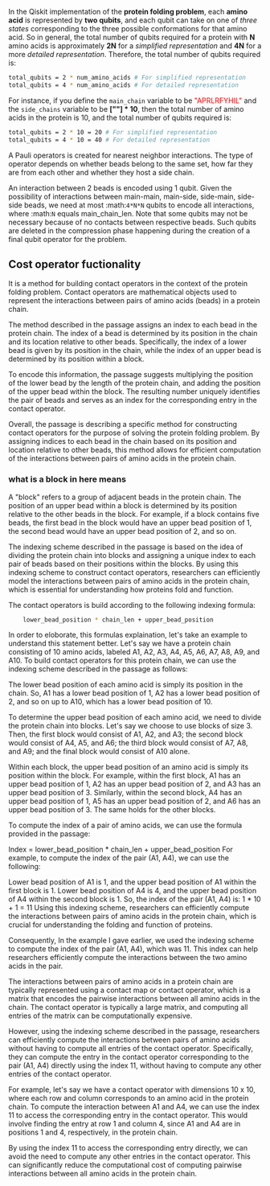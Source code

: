 In the Qiskit implementation of the **protein folding problem**, each **amino acid** is represented by **two qubits**, and each qubit can take on one of *three states* corresponding to the three possible conformations for that amino acid. So in general, the total number of qubits required for a protein with **N** amino acids is approximately **2N** for a *simplified representation* and **4N** for a more *detailed representation*. Therefore, the total number of qubits required is:

```bash
total_qubits = 2 * num_amino_acids # For simplified representation
total_qubits = 4 * num_amino_acids # For detailed representation
``` 
<div class="html">

For instance, if you define the `main_chain` variable to be <span style="color:red">"APRLRFYHIL"</span> and the `side_chains` variable to be **[""] * 10**, then the total number of amino acids in the protein is 10, and the total number of qubits required is:

</div>

```bash
total_qubits = 2 * 10 = 20 # For simplified representation
total_qubits = 4 * 10 = 40 # For detailed representation
```
A Pauli operators is created for nearest neighbor interactions. The type of operator depends on whether beads belong to the same set, how far they are from each other and whether they host a side chain.

An interaction between 2 beads is encoded using 1 qubit. Given the possibility of interactions between main-main, main-side, side-main, side-side beads, we need at most :math:`4*N*N` qubits to encode all interactions, where :math:`N` equals main_chain_len. Note that some qubits may not be necessary because of no contacts between respective beads. Such qubits are deleted in the compression phase happening during the creation of a final qubit operator for the problem.

## Cost operator fuctionality

It is a method for building contact operators in the context of the protein folding problem. Contact operators are mathematical objects used to represent the interactions between pairs of amino acids (beads) in a protein chain.

The method described in the passage assigns an index to each bead in the protein chain. The index of a bead is determined by its position in the chain and its location relative to other beads. Specifically, the index of a lower bead is given by its position in the chain, while the index of an upper bead is determined by its position within a block.

To encode this information, the passage suggests multiplying the position of the lower bead by the length of the protein chain, and adding the position of the upper bead within the block. The resulting number uniquely identifies the pair of beads and serves as an index for the corresponding entry in the contact operator.

Overall, the passage is describing a specific method for constructing contact operators for the purpose of solving the protein folding problem. By assigning indices to each bead in the chain based on its position and location relative to other beads, this method allows for efficient computation of the interactions between pairs of amino acids in the protein chain.

### what is a block in here means

A "block" refers to a group of adjacent beads in the protein chain. The position of an upper bead within a block is determined by its position relative to the other beads in the block. For example, if a block contains five beads, the first bead in the block would have an upper bead position of 1, the second bead would have an upper bead position of 2, and so on.

The indexing scheme described in the passage is based on the idea of dividing the protein chain into blocks and assigning a unique index to each pair of beads based on their positions within the blocks. By using this indexing scheme to construct contact operators, researchers can efficiently model the interactions between pairs of amino acids in the protein chain, which is essential for understanding how proteins fold and function.

The contact operators is build according to the following indexing formula:
```bash
    lower_bead_position * chain_len + upper_bead_position
```
In order to eloborate, this formulas explaination, let's take an example to understand this statement better. Let's say we have a protein chain consisting of 10 amino acids, labeled A1, A2, A3, A4, A5, A6, A7, A8, A9, and A10. To build contact operators for this protein chain, we can use the indexing scheme described in the passage as follows:

The lower bead position of each amino acid is simply its position in the chain. So, A1 has a lower bead position of 1, A2 has a lower bead position of 2, and so on up to A10, which has a lower bead position of 10.

To determine the upper bead position of each amino acid, we need to divide the protein chain into blocks. Let's say we choose to use blocks of size 3. Then, the first block would consist of A1, A2, and A3; the second block would consist of A4, A5, and A6; the third block would consist of A7, A8, and A9; and the final block would consist of A10 alone.

Within each block, the upper bead position of an amino acid is simply its position within the block. For example, within the first block, A1 has an upper bead position of 1, A2 has an upper bead position of 2, and A3 has an upper bead position of 3. Similarly, within the second block, A4 has an upper bead position of 1, A5 has an upper bead position of 2, and A6 has an upper bead position of 3. The same holds for the other blocks.

To compute the index of a pair of amino acids, we can use the formula provided in the passage:

Index = lower_bead_position * chain_len + upper_bead_position
For example, to compute the index of the pair (A1, A4), we can use the following:

Lower bead position of A1 is 1, and the upper bead position of A1 within the first block is 1.
Lower bead position of A4 is 4, and the upper bead position of A4 within the second block is 1.
So, the index of the pair (A1, A4) is:
1 * 10 + 1 = 11
Using this indexing scheme, researchers can efficiently compute the interactions between pairs of amino acids in the protein chain, which is crucial for understanding the folding and function of proteins.

Consequently, In the example I gave earlier, we used the indexing scheme to compute the index of the pair (A1, A4), which was 11. This index can help researchers efficiently compute the interactions between the two amino acids in the pair.

The interactions between pairs of amino acids in a protein chain are typically represented using a contact map or contact operator, which is a matrix that encodes the pairwise interactions between all amino acids in the chain. The contact operator is typically a large matrix, and computing all entries of the matrix can be computationally expensive.

However, using the indexing scheme described in the passage, researchers can efficiently compute the interactions between pairs of amino acids without having to compute all entries of the contact operator. Specifically, they can compute the entry in the contact operator corresponding to the pair (A1, A4) directly using the index 11, without having to compute any other entries of the contact operator.

For example, let's say we have a contact operator with dimensions 10 x 10, where each row and column corresponds to an amino acid in the protein chain. To compute the interaction between A1 and A4, we can use the index 11 to access the corresponding entry in the contact operator. This would involve finding the entry at row 1 and column 4, since A1 and A4 are in positions 1 and 4, respectively, in the protein chain.

By using the index 11 to access the corresponding entry directly, we can avoid the need to compute any other entries in the contact operator. This can significantly reduce the computational cost of computing pairwise interactions between all amino acids in the protein chain.









